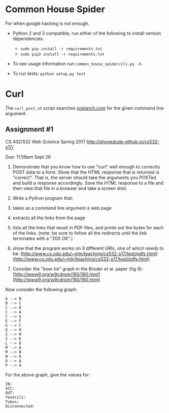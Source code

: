 # Common House Spider

For when google hacking is not enough.

*   Python 2 and 3 compatible, run either of the following to install version dependencies.

    * `sudo pip install -r requirements.txt`
    * `sudo pip3 install -r requirements.txt`

*   To see usage information run `common_house_spider/cli.py -h`.
*   To run tests: `python setup.py test`

# Curl

The `curl_post.sh` script searches [nostarch.com](nostarch.com) for the
given command line argument.

## Assignment #1

CS 432/532 Web Science
Spring 2017
http://phonedude.github.io/cs532-s17/

Due: 11:59pm Sept 26

1.  Demonstrate that you know how to use "curl" well enough to
correctly POST data to a form.  Show that the HTML response that
is returned is "correct".  That is, the server should take the
arguments you POSTed and build a response accordingly.  Save the
HTML response to a file and then view that file in a browser and
take a screen shot.

2.  Write a Python program that:

  1. takes as a command line argument a web page
  2. extracts all the links from the page
  3. lists all the links that result in PDF files, and prints out the bytes for each of the links.  (note: be sure to follow all the redirects until the link terminates with a "200 OK".)
  4. show that the program works on 3 different URIs, one of which needs to be: [http://www.cs.odu.edu/~mln/teaching/cs532-s17/test/pdfs.html](http://www.cs.odu.edu/~mln/teaching/cs532-s17/test/pdfs.html)

3.  Consider the "bow-tie" graph in the Broder et al. paper (fig 9): [http://www9.org/w9cdrom/160/160.html](http://www9.org/w9cdrom/160/160.html)

Now consider the following graph:

    A --> B
    B --> C
    C --> D
    C --> A
    C --> G
    E --> F
    G --> C
    G --> H
    I --> H
    I --> K
    L --> D
    M --> A
    M --> N
    N --> D
    O --> A
    P --> G 
    
For the above graph, give the values for:

    IN: 
    SCC: 
    OUT: 
    Tendrils: 
    Tubes: 
    Disconnected:
